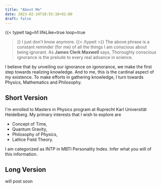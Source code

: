 ```yaml
---
title: "About Me"
date: 2023-02-24T18:55:10+01:00
draft: false
---
```

{{< typeit 
  tag=h1
  lifeLike=true
  loop=true
>}}
I just don't know anymore.
{{< /typeit >}}
The above phrase is a constant reminder (for me) of all the things I am conscious about being ignorant. As **James Clerk Maxwell** says,
> Thoroughly conscious ignorance is the prelude to every real advance in science.

I believe that by unveiling our ignorance on igonorance, we make the first step towards realizing knowledge. And to me, this is the cardinal aspect of my existence. To make efforts in gathering knowledge, I turn towards Physics, Mathematics and Philosophy.
## Short Version
I'm enrolled to Masters in Physics program at Ruprecht Karl Universität Heidelberg. My primary interests that I wish to explore are 
- Concept of Time, 
- Quantum Gravity, 
- Philosophy of Physics,
- Lattice Field Theory.

I am categorized as INTP in MBTI Personality Index. Infer what you will of this information.

## Long Version

will post soon